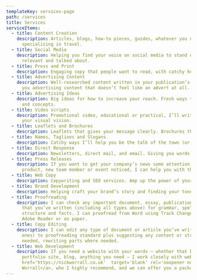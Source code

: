 ```yaml
---
templateKey: services-page
path: /services
title: Services
serviceItems:
  - title: Content Creation
    description: Articles, blogs, how-to pieces, guides, whatever you need. On any topic and
      specialising in travel.
  - title: Social Media
    description: Helping you find your voice on social media to stand out from the crowd, stay
      relevant and talked about.
  - title: Press and Print
    description: Engaging copy that people want to read, with catchy headlines.
  - title: Advertising Content
    description: Well-researched content written in your publication’s tone of voice, giving
      you advertising content that doesn’t feel like an advert at all.
  - title: Advertising Ideas
    description: Big ideas for how to increase your reach. Fresh ways to sell your products
      and concepts.
  - title: Video scripts
    description: Promotional video, educational or practical, I’ll write the words to accompany
      your visual vision.
  - title: Leaflets and Brochures
    description: Leaflets that gives your message clearly. Brochures that people read and remember.
  - title: Names, Taglines and Slogans
    description: Catchy ways I’ll help you be the talk of the town (or your niche anyway).
  - title: Direct Response
    description: Newsletters, direct mail, and email. Giving you words that convert to action.
  - title: Press Releases
    description: If you want to get your company’s news some attention, I’ll get your latest
      product, new team member or event noticed, I can help you with that.
  - title: Web Copy
    description: Copywriting and SEO services. Amp up the power of your website and brand.
  - title: Brand Development
    description: Helping craft your brand’s story and finding your tone of voice.
  - title: Proofreading
    description: I can check any important document, essay, publication, webpage, website,
      that you’ve written (including all types above) for grammar, spelling, punctuation,
      structure and facts. I can proofread from Word using Track Changes, PDFs using
      Adobe Reader or on paper.
  - title: Copy Editing
    description: I can edit any type of document or article you’ve written (including all pre-mentioned
      ones) to proofreading standard plus suggesting any content or structural changes
      needed, rewriting parts where needed.
  - title: Web Development
    description: If you need a website with your words – whether that be an e-commerce site,
      portfolio site, blog, anything you need – I work closely with web developer <a
      href='https://nickworrall.co.uk'  target='blank' rel='noopener noreferrer'>Nick
      Worrall</a>, who I highly recommend, and we can offer you a package deal.
---
```

